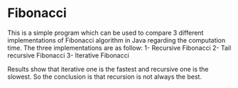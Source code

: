 # Fibonacci

This is a simple program which can be used to compare 
3 different implementations of Fibonacci algorithm in Java regarding
the computation time.
The three implementations are as follow:
 1- Recursive Fibonacci
 2- Tail recursive Fibonacci
 3- Iterative Fibonacci

Results show that iterative one is the fastest and recursive one is the
slowest. So the conclusion is that recursion is not always the best.
